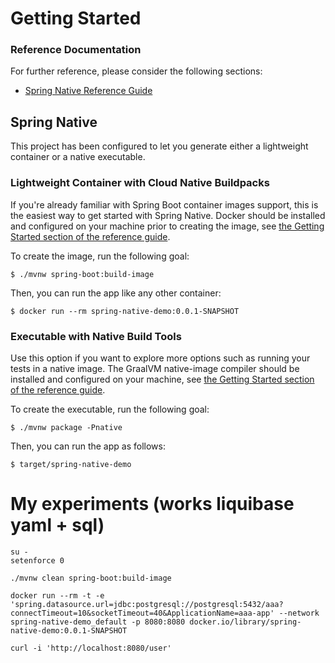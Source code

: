 # Getting Started

### Reference Documentation
For further reference, please consider the following sections:

* [Spring Native Reference Guide](https://docs.spring.io/spring-native/docs/current/reference/htmlsingle/)


## Spring Native

This project has been configured to let you generate either a lightweight container or a native executable.

### Lightweight Container with Cloud Native Buildpacks
If you're already familiar with Spring Boot container images support, this is the easiest way to get started with Spring Native.
Docker should be installed and configured on your machine prior to creating the image, see [the Getting Started section of the reference guide](https://docs.spring.io/spring-native/docs/0.11.0-RC1/reference/htmlsingle/#getting-started-buildpacks).

To create the image, run the following goal:

```
$ ./mvnw spring-boot:build-image
```

Then, you can run the app like any other container:

```
$ docker run --rm spring-native-demo:0.0.1-SNAPSHOT
```

### Executable with Native Build Tools
Use this option if you want to explore more options such as running your tests in a native image.
The GraalVM native-image compiler should be installed and configured on your machine, see [the Getting Started section of the reference guide](https://docs.spring.io/spring-native/docs/0.11.0-RC1/reference/htmlsingle/#getting-started-native-build-tools).

To create the executable, run the following goal:

```
$ ./mvnw package -Pnative
```

Then, you can run the app as follows:
```
$ target/spring-native-demo
```


# My experiments (works liquibase yaml + sql)

```
su -
setenforce 0
```

```
./mvnw clean spring-boot:build-image
```

```
docker run --rm -t -e 'spring.datasource.url=jdbc:postgresql://postgresql:5432/aaa?connectTimeout=10&socketTimeout=40&ApplicationName=aaa-app' --network spring-native-demo_default -p 8080:8080 docker.io/library/spring-native-demo:0.0.1-SNAPSHOT
```

```
curl -i 'http://localhost:8080/user'
```